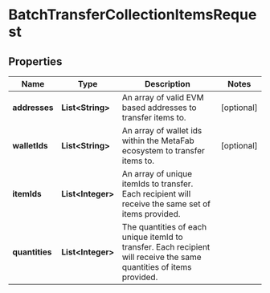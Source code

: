 

# BatchTransferCollectionItemsRequest

## Properties

Name | Type | Description | Notes
------------ | ------------- | ------------- | -------------
**addresses** | **List&lt;String&gt;** | An array of valid EVM based addresses to transfer items to. |  [optional]
**walletIds** | **List&lt;String&gt;** | An array of wallet ids within the MetaFab ecosystem to transfer items to. |  [optional]
**itemIds** | **List&lt;Integer&gt;** | An array of unique itemIds to transfer. Each recipient will receive the same set of items provided. | 
**quantities** | **List&lt;Integer&gt;** | The quantities of each unique itemId to transfer. Each recipient will receive the same quantities of items provided. | 




